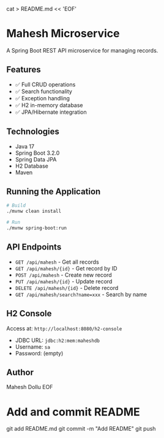 cat > README.md << 'EOF'
# Mahesh Microservice

A Spring Boot REST API microservice for managing records.

## Features
- ✅ Full CRUD operations
- ✅ Search functionality
- ✅ Exception handling
- ✅ H2 in-memory database
- ✅ JPA/Hibernate integration

## Technologies
- Java 17
- Spring Boot 3.2.0
- Spring Data JPA
- H2 Database
- Maven

## Running the Application
```bash
# Build
./mvnw clean install

# Run
./mvnw spring-boot:run
```

## API Endpoints

- `GET /api/mahesh` - Get all records
- `GET /api/mahesh/{id}` - Get record by ID
- `POST /api/mahesh` - Create new record
- `PUT /api/mahesh/{id}` - Update record
- `DELETE /api/mahesh/{id}` - Delete record
- `GET /api/mahesh/search?name=xxx` - Search by name

## H2 Console
Access at: `http://localhost:8080/h2-console`
- JDBC URL: `jdbc:h2:mem:maheshdb`
- Username: `sa`
- Password: (empty)

## Author
Mahesh Dollu
EOF

# Add and commit README
git add README.md
git commit -m "Add README"
git push
